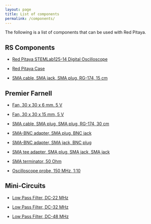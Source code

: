 ```yaml
---
layout: page
title: List of components
permalink: /components/
---
```

The following is a list of components that can be used with Red Pitaya.

RS Components
-----

 - [Red Pitaya STEMLab125-14 Digital Oscilloscope](http://uk.rs-online.com/web/c/?searchTerm=1271086)

 - [Red Pitaya Case](http://uk.rs-online.com/web/c/?searchTerm=8194077)

 - [SMA cable, SMA jack, SMA plug, RG-174, 15 cm](http://uk.rs-online.com/web/c/?searchTerm=7839644)

Premier Farnell
-----

 - [Fan, 30 x 30 x 6 mm, 5 V](http://uk.farnell.com/jsp/search/productdetail.jsp?id=1924848)

 - [Fan, 30 x 30 x 15 mm, 5 V](http://uk.farnell.com/jsp/search/productdetail.jsp?id=1924852)

 - [SMA cable, SMA plug, SMA plug, RG-174, 30 cm](http://uk.farnell.com/jsp/search/productdetail.jsp?id=2144511)

 - [SMA-BNC adapter, SMA plug, BNC jack](http://uk.farnell.com/jsp/search/productdetail.jsp?id=1169564)

 - [SMA-BNC adapter, SMA jack, BNC plug](http://uk.farnell.com/jsp/search/productdetail.jsp?id=1826186)

 - [SMA tee adapter, SMA plug, SMA jack, SMA jack](http://uk.farnell.com/jsp/search/productdetail.jsp?id=2135972)

 - [SMA terminator, 50 Ohm](http://uk.farnell.com/jsp/search/productdetail.jsp?id=2112480)

 - [Oscilloscope probe, 150 MHz, 1:10](http://uk.farnell.com/jsp/search/productdetail.jsp?id=4308098)

Mini-Circuits
-----

 - [Low Pass Filter, DC-22 MHz](https://www.minicircuits.com/WebStore/dashboard.html?model=SLP-21.4%2B)

 - [Low Pass Filter, DC-32 MHz](https://www.minicircuits.com/WebStore/dashboard.html?model=SLP-30%2B)

 - [Low Pass Filter, DC-48 MHz](https://www.minicircuits.com/WebStore/dashboard.html?model=SLP-50%2B)
